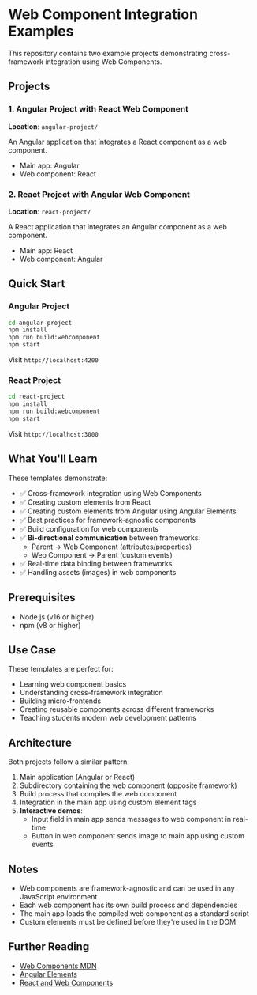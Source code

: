 # Web Component Integration Examples

This repository contains two example projects demonstrating cross-framework integration using Web Components.

## Projects

### 1. Angular Project with React Web Component
**Location**: `angular-project/`

An Angular application that integrates a React component as a web component.
- Main app: Angular
- Web component: React

### 2. React Project with Angular Web Component
**Location**: `react-project/`

A React application that integrates an Angular component as a web component.
- Main app: React
- Web component: Angular

## Quick Start

### Angular Project
```bash
cd angular-project
npm install
npm run build:webcomponent
npm start
```

Visit `http://localhost:4200`

### React Project
```bash
cd react-project
npm install
npm run build:webcomponent
npm start
```

Visit `http://localhost:3000`

## What You'll Learn

These templates demonstrate:
- ✅ Cross-framework integration using Web Components
- ✅ Creating custom elements from React
- ✅ Creating custom elements from Angular using Angular Elements
- ✅ Best practices for framework-agnostic components
- ✅ Build configuration for web components
- ✅ **Bi-directional communication** between frameworks:
  - Parent → Web Component (attributes/properties)
  - Web Component → Parent (custom events)
- ✅ Real-time data binding between frameworks
- ✅ Handling assets (images) in web components

## Prerequisites

- Node.js (v16 or higher)
- npm (v8 or higher)

## Use Case

These templates are perfect for:
- Learning web component basics
- Understanding cross-framework integration
- Building micro-frontends
- Creating reusable components across different frameworks
- Teaching students modern web development patterns

## Architecture

Both projects follow a similar pattern:
1. Main application (Angular or React)
2. Subdirectory containing the web component (opposite framework)
3. Build process that compiles the web component
4. Integration in the main app using custom element tags
5. **Interactive demos**:
   - Input field in main app sends messages to web component in real-time
   - Button in web component sends image to main app using custom events

## Notes

- Web components are framework-agnostic and can be used in any JavaScript environment
- Each web component has its own build process and dependencies
- The main app loads the compiled web component as a standard script
- Custom elements must be defined before they're used in the DOM

## Further Reading

- [Web Components MDN](https://developer.mozilla.org/en-US/docs/Web/Web_Components)
- [Angular Elements](https://angular.io/guide/elements)
- [React and Web Components](https://react.dev/reference/react-dom/components#custom-html-elements)

